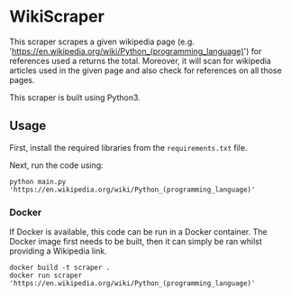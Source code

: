 # WikiScraper

This scraper scrapes a given wikipedia page (e.g. 'https://en.wikipedia.org/wiki/Python_(programming_language)') for 
references used a returns the total. Moreover, it will scan for wikipedia articles used in the given page and also check
for references on all those pages.

This scraper is built using Python3.

## Usage

First, install the required libraries from the `requirements.txt` file.

Next, run the code using:

```commandline
python main.py 'https://en.wikipedia.org/wiki/Python_(programming_language)'
```

### Docker
If Docker is available, this code can be run in a Docker container. The Docker image first needs to be built, then it can simply be ran whilst providing a Wikipedia link.
```commandline
docker build -t scraper .
docker run scraper 'https://en.wikipedia.org/wiki/Python_(programming_language)'
```